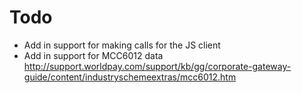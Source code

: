 # Todo

* Add in support for making calls for the JS client
* Add in support for MCC6012 data  http://support.worldpay.com/support/kb/gg/corporate-gateway-guide/content/industryschemeextras/mcc6012.htm
